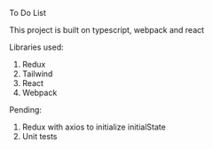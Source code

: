 To Do List

This project is built on typescript, webpack and react

Libraries used:

1. Redux
2. Tailwind
3. React
4. Webpack

Pending:

1. Redux with axios to initialize initialState
2. Unit tests

